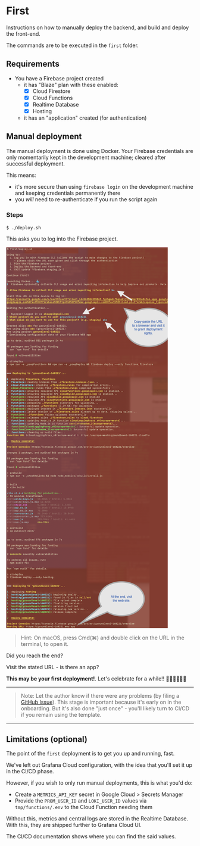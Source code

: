 # First

Instructions on how to manually deploy the backend, and build and deploy the front-end.

The commands are to be executed in the `first` folder.


## Requirements

- You have a Firebase project created
   - it has "Blaze" plan with these enabled:
      - [x] Cloud Firestore
      - [x] Cloud Functions
      - [x] Realtime Database
      - [x] Hosting
  - it has an "application" created (for authentication)

## Manual deployment

The manual deployment is done using Docker. Your Firebase credentials are only momentarily kept in the development machine; cleared after successful deployment.

This means:

- it's more secure than using `firebase login` on the development machine and keeping credentials permanently there
- you *will* need to re-authenticate if you run the script again

### Steps

```
$ ./deploy.sh
```

This asks you to log into the Firebase project.

![](.images/first-1.png)

>Hint: On macOS, press Cmd(⌘) and double click on the URL in the terminal, to open it.

Did you reach the end?

Visit the stated URL - is there an app?

**This may be your first deployment!**. Let's celebrate for a while!! 🎉🎉🎪🤹‍♀️🎺

---

>Note: Let the author know if there were any problems (by filing a [GitHub Issue](https://github.com/akauppi/GroundLevel-firebase-es/issues)). This stage is important because it's early on in the onboarding. But it's also done "just once" - you'll likely turn to CI/CD if you remain using the template.

---

## Limitations (optional)

The point of the `first` deployment is to get you up and running, fast.

We've left out Grafana Cloud configuration, with the idea that you'll set it up in the CI/CD phase.

However, if you wish to only run manual deployments, this is what you'd do:

- Create a `METRICS_API_KEY` secret in Google Cloud > Secrets Manager
- Provide the `PROM_USER_ID` and `LOKI_USER_ID` values via `tmp/functions/.env` to the Cloud Function needing them

Without this, metrics and central logs are stored in the Realtime Database. With this, they are shipped further to Grafana Cloud UI.

The CI/CD documentation shows where you can find the said values.
